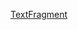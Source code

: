 [TextFragment](https://github.com/HeikoTheissen/markdowntest/blob/main/vocab.xml#L1:~:text=TextFragment)
